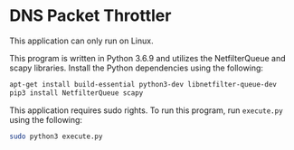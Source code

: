 # DNS Packet Throttler
This application can only run on Linux.

This program is written in Python 3.6.9 and utilizes the NetfilterQueue and scapy libraries. Install the Python dependencies using the following:

```bash
apt-get install build-essential python3-dev libnetfilter-queue-dev
pip3 install NetfilterQueue scapy
```

This application requires sudo rights. To run this program, run `execute.py` using the following:

```bash
sudo python3 execute.py
```
